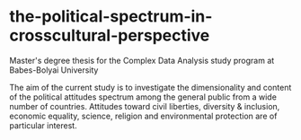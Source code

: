 # the-political-spectrum-in-crosscultural-perspective
Master's degree thesis for the Complex Data Analysis study program at Babes-Bolyai University

The aim of the current study is to investigate the dimensionality and content of the political attitudes spectrum among the general public from a wide number of countries. Attitudes toward civil liberties, diversity & inclusion, economic equality, science, religion and environmental protection are of particular interest.
